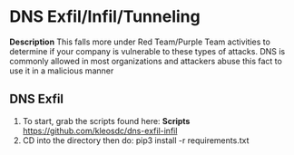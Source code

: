 # DNS Exfil/Infil/Tunneling

**Description**
This falls more under Red Team/Purple Team activities to determine if your company is vulnerable to these types of attacks. DNS is commonly allowed in most organizations and attackers abuse this fact to use it in a malicious manner
## DNS Exfil
1. To start, grab the scripts found here: **Scripts** https://github.com/kleosdc/dns-exfil-infil 
2. CD into the directory then do: pip3 install -r requirements.txt



